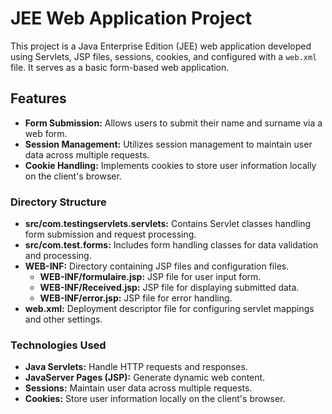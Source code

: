 # JEE Web Application Project

This project is a Java Enterprise Edition (JEE) web application developed using Servlets, JSP files, sessions, cookies, and configured with a `web.xml` file. It serves as a basic form-based web application.

## Features

- **Form Submission:** Allows users to submit their name and surname via a web form.
- **Session Management:** Utilizes session management to maintain user data across multiple requests.
- **Cookie Handling:** Implements cookies to store user information locally on the client's browser.

### Directory Structure

- **src/com.testingservlets.servlets:** Contains Servlet classes handling form submission and request processing.
- **src/com.test.forms:** Includes form handling classes for data validation and processing.
- **WEB-INF:** Directory containing JSP files and configuration files.
  - **WEB-INF/formulaire.jsp:** JSP file for user input form.
  - **WEB-INF/Received.jsp:** JSP file for displaying submitted data.
  - **WEB-INF/error.jsp:** JSP file for error handling.
- **web.xml:** Deployment descriptor file for configuring servlet mappings and other settings.

### Technologies Used

- **Java Servlets:** Handle HTTP requests and responses.
- **JavaServer Pages (JSP):** Generate dynamic web content.
- **Sessions:** Maintain user data across multiple requests.
- **Cookies:** Store user information locally on the client's browser.
